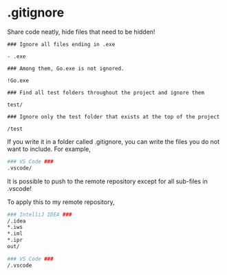 # .gitignore

Share code neatly, hide files that need to be hidden!
```
### Ignore all files ending in .exe

- .exe

### Among them, Go.exe is not ignored.

!Go.exe

### Find all test folders throughout the project and ignore them

test/

### Ignore only the test folder that exists at the top of the project

/test
```

If you write it in a folder called .gitignore, you can write the files you do not want to include. For example,

```bash
### VS Code ###
.vscode/
```

It is possible to push to the remote repository except for all sub-files in .vscode!

To apply this to my remote repository,

```bash
### IntelliJ IDEA ###
/.idea
*.iws
*.iml
*.ipr
out/

### VS Code ###
/.vscode
```